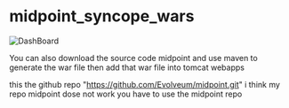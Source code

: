 # midpoint_syncope_wars
![DashBoard ](../master/dashboard.png)

You can also download the source code midpoint and use maven to generate the war file then add that war file into tomcat webapps

this the github repo  "https://github.com/Evolveum/midpoint.git" i think my repo midpoint dose not work you have to use the midpoint repo

 
